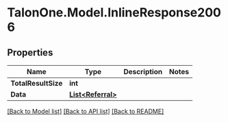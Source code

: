 
# TalonOne.Model.InlineResponse2006

## Properties

Name | Type | Description | Notes
------------ | ------------- | ------------- | -------------
**TotalResultSize** | **int** |  | 
**Data** | [**List&lt;Referral&gt;**](Referral.md) |  | 

[[Back to Model list]](../README.md#documentation-for-models)
[[Back to API list]](../README.md#documentation-for-api-endpoints)
[[Back to README]](../README.md)

